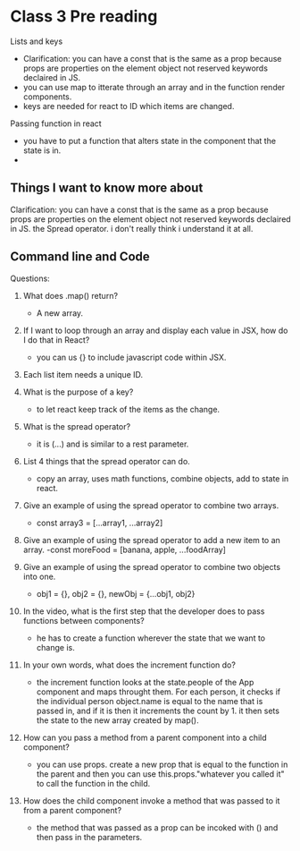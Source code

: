 # Class 3 Pre reading
Lists and keys
- Clarification: you can have a const that is the same as a prop because props are properties on the element object not reserved keywords declaired in JS.
- you can use map to itterate through an array and in the function render components.
- keys are needed for react to ID which items are changed.

Passing function in react
- you have to put a function that alters state in the component that the state is in.
-  

## Things I want to know more about
Clarification: you can have a const that is the same as a prop because props are properties on the element object not reserved keywords declaired in JS.
the Spread operator. i don't really think i understand it at all. 

## Command line and Code


Questions:
1. What does .map() return? 
   - A new array.
2. If I want to loop through an array and display each value in JSX, how do I do that in React?
   - you can us {} to include javascript code within JSX.
3. Each list item needs a unique ID.
4. What is the purpose of a key?
   - to let react keep track of the items as the change. 


1. What is the spread operator?
   - it is (...) and is similar to a rest parameter.
2. List 4 things that the spread operator can do.
   - copy an array, uses math functions, combine objects, add to state in react.
3. Give an example of using the spread operator to combine two arrays.
   -  const array3 = [...array1, ...array2]
4. Give an example of using the spread operator to add a new item to an array.
   -const moreFood = [banana, apple, ...foodArray]
5. Give an example of using the spread operator to combine two objects into one.
   - obj1 = {}, obj2 = {}, newObj = {...obj1, obj2}


1. In the video, what is the first step that the developer does to pass functions between components?
   - he has to create a function wherever the state that we want to change is. 
2. In your own words, what does the increment function do?
   - the increment function looks at the state.people of the App component and maps throught them. For each person, it checks if the individual person object.name is equal to the name that is passed in, and if it is then it increments the count by 1. it then sets the state to the new array created by map().
3. How can you pass a method from a parent component into a child component?
   - you can use props. create a new prop that is equal to the function in the parent and then you can use this.props."whatever you called it" to call the function in the child.
4. How does the child component invoke a method that was passed to it from a parent component?
   - the method that was passed as a prop can be incoked with () and then pass in the parameters. 